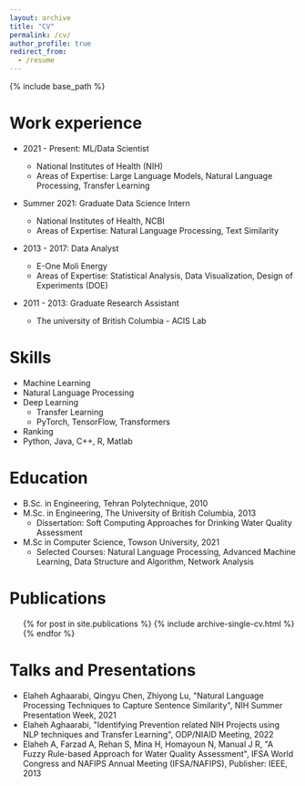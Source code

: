 ```yaml
---
layout: archive
title: "CV"
permalink: /cv/
author_profile: true
redirect_from:
  - /resume
---
```


{% include base_path %}

Work experience
======
* 2021 - Present: ML/Data Scientist
  * National Institutes of Health (NIH) 
  * Areas of Expertise: Large Language Models, Natural Language Processing, Transfer Learning

* Summer 2021: Graduate Data Science Intern
  * National Institutes of Health, NCBI
  * Areas of Expertise: Natural Language Processing, Text Similarity
 
* 2013 - 2017: Data Analyst
  * E-One Moli Energy
  * Areas of Expertise: Statistical Analysis, Data Visualization, Design of Experiments (DOE)
 
* 2011 - 2013: Graduate Research Assistant
  * The university of British Columbia - ACIS Lab 
    
  
Skills
======
* Machine Learning
* Natural Language Processing
* Deep Learning
  * Transfer Learning
  * PyTorch, TensorFlow, Transformers
* Ranking
* Python, Java, C++, R, Matlab

Education
======
* B.Sc. in Engineering, Tehran Polytechnique, 2010
* M.Sc. in Engineering, The University of British Columbia, 2013
  * Dissertation: Soft Computing Approaches for Drinking Water Quality Assessment 
* M.Sc in Computer Science, Towson University, 2021
  * Selected Courses: Natural Language Processing, Advanced Machine Learning, Data Structure and Algorithm, Network Analysis

Publications
======
  <ul>{% for post in site.publications %}
    {% include archive-single-cv.html %}
  {% endfor %}</ul>
  
Talks and Presentations
======
  * Elaheh Aghaarabi, Qingyu Chen, Zhiyong Lu, "Natural Language Processing Techniques to Capture Sentence Similarity", NIH Summer Presentation Week, 2021
  * Elaheh Aghaarabi, "Identifying Prevention related NIH Projects using NLP techniques and Transfer Learning", ODP/NIAID Meeting, 2022
  * Elaheh A, Farzad A, Rehan S, Mina H, Homayoun N, Manual J R, "A Fuzzy Rule-based Approach for Water Quality Assessment", IFSA World Congress and NAFIPS Annual Meeting (IFSA/NAFIPS), Publisher: IEEE, 2013

  
